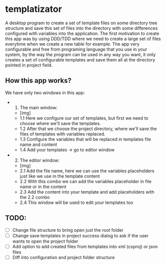 # templatizator
A desktop program to create a set of template files on some directory tree structure and save this set of files into the directory with some differences configured with variables into the application. The first motivation to create this app was by using DDD/TDD where we need to create a large set of files everytime when we create a new table for example. The app very configurable and free from programing language that you use in your system, by the way the program can be used in any way you want, it only creates a set of configurable templates and save them all at the directory pointed in project field.

## How this app works?
We have only two windows in this app:
- 1. The main window:
  - [img]
  - 1.1 Here we configure our set of templates, but first we need to choose where we'll save the templates.
  - 1.2 After that we choose the project directory, where we'll save the files of templates with variables replaced.
  - 1.3 Configure the variables that will be replaced in templates file name and content
  - 1.4 Add your templates -> go to editor window
  
- 2. The editor window:
  - [img]
  - 2.1 Add the file name, here we can use the variables placeholders just like we use in the template content
  - 2.2 With this combo we can add the variables placeholder in file name or in the content
  - 2.3 Add the content into your template and add placeholders with the 2.2 combo
  - 2.4 This window will be used to edit your templates too

## TODO:
- [ ] Change file structure to bring open just the root folder
- [ ] Change save templates in project success dialog to ask if the user wants to open the project folder
- [ ] Add option to add created files from templates into xml (csproj) or json files
- [ ] Diff into configuration and project folder structure

